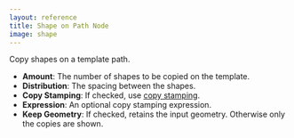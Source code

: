 ```yaml
---
layout: reference
title: Shape on Path Node
image: shape
---
```

Copy shapes on a template path.

* **Amount**: The number of shapes to be copied on the template.
* **Distribution**: The spacing between the shapes.
* **Copy Stamping**: If checked, use [copy stamping](../using/copy-stamping.html). 
* **Expression**: An optional copy stamping expression.
* **Keep Geometry**: If checked, retains the input geometry. Otherwise only the copies are shown.